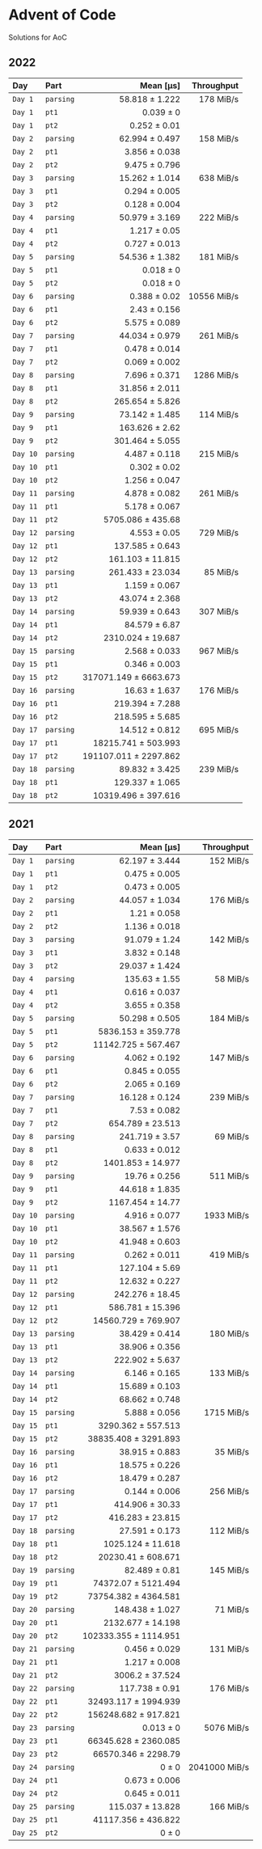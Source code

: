 # Advent of Code

Solutions for AoC

## 2022

| Day      | Part      |             Mean [µs] |  Throughput |
|:---------|:----------|----------------------:|------------:|
| `Day 1`  | `parsing` |        58.818 ± 1.222 |   178 MiB/s |
| `Day 1`  | `pt1`     |             0.039 ± 0 |             |
| `Day 1`  | `pt2`     |          0.252 ± 0.01 |             |
| `Day 2`  | `parsing` |        62.994 ± 0.497 |   158 MiB/s |
| `Day 2`  | `pt1`     |         3.856 ± 0.038 |             |
| `Day 2`  | `pt2`     |         9.475 ± 0.796 |             |
| `Day 3`  | `parsing` |        15.262 ± 1.014 |   638 MiB/s |
| `Day 3`  | `pt1`     |         0.294 ± 0.005 |             |
| `Day 3`  | `pt2`     |         0.128 ± 0.004 |             |
| `Day 4`  | `parsing` |        50.979 ± 3.169 |   222 MiB/s |
| `Day 4`  | `pt1`     |          1.217 ± 0.05 |             |
| `Day 4`  | `pt2`     |         0.727 ± 0.013 |             |
| `Day 5`  | `parsing` |        54.536 ± 1.382 |   181 MiB/s |
| `Day 5`  | `pt1`     |             0.018 ± 0 |             |
| `Day 5`  | `pt2`     |             0.018 ± 0 |             |
| `Day 6`  | `parsing` |          0.388 ± 0.02 | 10556 MiB/s |
| `Day 6`  | `pt1`     |          2.43 ± 0.156 |             |
| `Day 6`  | `pt2`     |         5.575 ± 0.089 |             |
| `Day 7`  | `parsing` |        44.034 ± 0.979 |   261 MiB/s |
| `Day 7`  | `pt1`     |         0.478 ± 0.014 |             |
| `Day 7`  | `pt2`     |         0.069 ± 0.002 |             |
| `Day 8`  | `parsing` |         7.696 ± 0.371 |  1286 MiB/s |
| `Day 8`  | `pt1`     |        31.856 ± 2.011 |             |
| `Day 8`  | `pt2`     |       265.654 ± 5.826 |             |
| `Day 9`  | `parsing` |        73.142 ± 1.485 |   114 MiB/s |
| `Day 9`  | `pt1`     |        163.626 ± 2.62 |             |
| `Day 9`  | `pt2`     |       301.464 ± 5.055 |             |
| `Day 10` | `parsing` |         4.487 ± 0.118 |   215 MiB/s |
| `Day 10` | `pt1`     |          0.302 ± 0.02 |             |
| `Day 10` | `pt2`     |         1.256 ± 0.047 |             |
| `Day 11` | `parsing` |         4.878 ± 0.082 |   261 MiB/s |
| `Day 11` | `pt1`     |         5.178 ± 0.067 |             |
| `Day 11` | `pt2`     |     5705.086 ± 435.68 |             |
| `Day 12` | `parsing` |          4.553 ± 0.05 |   729 MiB/s |
| `Day 12` | `pt1`     |       137.585 ± 0.643 |             |
| `Day 12` | `pt2`     |      161.103 ± 11.815 |             |
| `Day 13` | `parsing` |      261.433 ± 23.034 |    85 MiB/s |
| `Day 13` | `pt1`     |         1.159 ± 0.067 |             |
| `Day 13` | `pt2`     |        43.074 ± 2.368 |             |
| `Day 14` | `parsing` |        59.939 ± 0.643 |   307 MiB/s |
| `Day 14` | `pt1`     |         84.579 ± 6.87 |             |
| `Day 14` | `pt2`     |     2310.024 ± 19.687 |             |
| `Day 15` | `parsing` |         2.568 ± 0.033 |   967 MiB/s |
| `Day 15` | `pt1`     |         0.346 ± 0.003 |             |
| `Day 15` | `pt2`     | 317071.149 ± 6663.673 |             |
| `Day 16` | `parsing` |         16.63 ± 1.637 |   176 MiB/s |
| `Day 16` | `pt1`     |       219.394 ± 7.288 |             |
| `Day 16` | `pt2`     |       218.595 ± 5.685 |             |
| `Day 17` | `parsing` |        14.512 ± 0.812 |   695 MiB/s |
| `Day 17` | `pt1`     |   18215.741 ± 503.993 |             |
| `Day 17` | `pt2`     | 191107.011 ± 2297.862 |             |
| `Day 18` | `parsing` |        89.832 ± 3.425 |   239 MiB/s |
| `Day 18` | `pt1`     |       129.337 ± 1.065 |             |
| `Day 18` | `pt2`     |   10319.496 ± 397.616 |             |

## 2021

| Day      | Part      |             Mean [µs] |    Throughput |
|:---------|:----------|----------------------:|--------------:|
| `Day 1`  | `parsing` |        62.197 ± 3.444 |     152 MiB/s |
| `Day 1`  | `pt1`     |         0.475 ± 0.005 |               |
| `Day 1`  | `pt2`     |         0.473 ± 0.005 |               |
| `Day 2`  | `parsing` |        44.057 ± 1.034 |     176 MiB/s |
| `Day 2`  | `pt1`     |          1.21 ± 0.058 |               |
| `Day 2`  | `pt2`     |         1.136 ± 0.018 |               |
| `Day 3`  | `parsing` |         91.079 ± 1.24 |     142 MiB/s |
| `Day 3`  | `pt1`     |         3.832 ± 0.148 |               |
| `Day 3`  | `pt2`     |        29.037 ± 1.424 |               |
| `Day 4`  | `parsing` |         135.63 ± 1.55 |      58 MiB/s |
| `Day 4`  | `pt1`     |         0.616 ± 0.037 |               |
| `Day 4`  | `pt2`     |         3.655 ± 0.358 |               |
| `Day 5`  | `parsing` |        50.298 ± 0.505 |     184 MiB/s |
| `Day 5`  | `pt1`     |    5836.153 ± 359.778 |               |
| `Day 5`  | `pt2`     |   11142.725 ± 567.467 |               |
| `Day 6`  | `parsing` |         4.062 ± 0.192 |     147 MiB/s |
| `Day 6`  | `pt1`     |         0.845 ± 0.055 |               |
| `Day 6`  | `pt2`     |         2.065 ± 0.169 |               |
| `Day 7`  | `parsing` |        16.128 ± 0.124 |     239 MiB/s |
| `Day 7`  | `pt1`     |          7.53 ± 0.082 |               |
| `Day 7`  | `pt2`     |      654.789 ± 23.513 |               |
| `Day 8`  | `parsing` |        241.719 ± 3.57 |      69 MiB/s |
| `Day 8`  | `pt1`     |         0.633 ± 0.012 |               |
| `Day 8`  | `pt2`     |     1401.853 ± 14.977 |               |
| `Day 9`  | `parsing` |         19.76 ± 0.256 |     511 MiB/s |
| `Day 9`  | `pt1`     |        44.618 ± 1.835 |               |
| `Day 9`  | `pt2`     |      1167.454 ± 14.77 |               |
| `Day 10` | `parsing` |         4.916 ± 0.077 |    1933 MiB/s |
| `Day 10` | `pt1`     |        38.567 ± 1.576 |               |
| `Day 10` | `pt2`     |        41.948 ± 0.603 |               |
| `Day 11` | `parsing` |         0.262 ± 0.011 |     419 MiB/s |
| `Day 11` | `pt1`     |        127.104 ± 5.69 |               |
| `Day 11` | `pt2`     |        12.632 ± 0.227 |               |
| `Day 12` | `parsing` |       242.276 ± 18.45 |               |
| `Day 12` | `pt1`     |      586.781 ± 15.396 |               |
| `Day 12` | `pt2`     |   14560.729 ± 769.907 |               |
| `Day 13` | `parsing` |        38.429 ± 0.414 |     180 MiB/s |
| `Day 13` | `pt1`     |        38.906 ± 0.356 |               |
| `Day 13` | `pt2`     |       222.902 ± 5.637 |               |
| `Day 14` | `parsing` |         6.146 ± 0.165 |     133 MiB/s |
| `Day 14` | `pt1`     |        15.689 ± 0.103 |               |
| `Day 14` | `pt2`     |        68.662 ± 0.748 |               |
| `Day 15` | `parsing` |         5.888 ± 0.056 |    1715 MiB/s |
| `Day 15` | `pt1`     |    3290.362 ± 557.513 |               |
| `Day 15` | `pt2`     |  38835.408 ± 3291.893 |               |
| `Day 16` | `parsing` |        38.915 ± 0.883 |      35 MiB/s |
| `Day 16` | `pt1`     |        18.575 ± 0.226 |               |
| `Day 16` | `pt2`     |        18.479 ± 0.287 |               |
| `Day 17` | `parsing` |         0.144 ± 0.006 |     256 MiB/s |
| `Day 17` | `pt1`     |       414.906 ± 30.33 |               |
| `Day 17` | `pt2`     |      416.283 ± 23.815 |               |
| `Day 18` | `parsing` |        27.591 ± 0.173 |     112 MiB/s |
| `Day 18` | `pt1`     |     1025.124 ± 11.618 |               |
| `Day 18` | `pt2`     |    20230.41 ± 608.671 |               |
| `Day 19` | `parsing` |         82.489 ± 0.81 |     145 MiB/s |
| `Day 19` | `pt1`     |   74372.07 ± 5121.494 |               |
| `Day 19` | `pt2`     |  73754.382 ± 4364.581 |               |
| `Day 20` | `parsing` |       148.438 ± 1.027 |      71 MiB/s |
| `Day 20` | `pt1`     |     2132.677 ± 14.198 |               |
| `Day 20` | `pt2`     | 102333.355 ± 1114.951 |               |
| `Day 21` | `parsing` |         0.456 ± 0.029 |     131 MiB/s |
| `Day 21` | `pt1`     |         1.217 ± 0.008 |               |
| `Day 21` | `pt2`     |       3006.2 ± 37.524 |               |
| `Day 22` | `parsing` |        117.738 ± 0.91 |     176 MiB/s |
| `Day 22` | `pt1`     |  32493.117 ± 1994.939 |               |
| `Day 22` | `pt2`     |  156248.682 ± 917.821 |               |
| `Day 23` | `parsing` |             0.013 ± 0 |    5076 MiB/s |
| `Day 23` | `pt1`     |  66345.628 ± 2360.085 |               |
| `Day 23` | `pt2`     |   66570.346 ± 2298.79 |               |
| `Day 24` | `parsing` |                 0 ± 0 | 2041000 MiB/s |
| `Day 24` | `pt1`     |         0.673 ± 0.006 |               |
| `Day 24` | `pt2`     |         0.645 ± 0.011 |               |
| `Day 25` | `parsing` |      115.037 ± 13.828 |     166 MiB/s |
| `Day 25` | `pt1`     |   41117.356 ± 436.822 |               |
| `Day 25` | `pt2`     |                 0 ± 0 |               |
